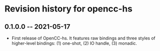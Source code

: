 # Revision history for opencc-hs

## 0.1.0.0 -- 2021-05-17

* First release of OpenCC-hs. It features raw bindings and three styles of higher-level bindings: (1) one-shot, (2) IO handle, (3) monadic.
